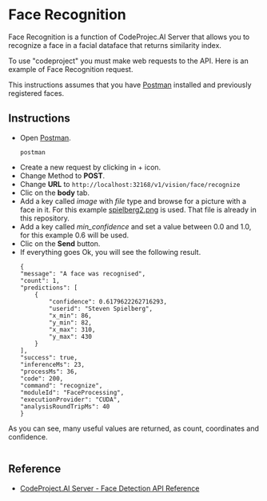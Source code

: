 # Face Recognition

Face Recognition is a function of CodeProjec.AI Server that allows you to recognize a face in a facial dataface that returns similarity index.

To use "codeproject" you must make web requests to the API. Here is an example of Face Recognition request.

This instructions assumes that you have [Postman](https://github.com/hugoescalpelo/data-visualization/blob/main/Postman/postman-documentation.md) installed and previously registered faces.

## Instructions

- Open [Postman](https://github.com/hugoescalpelo/data-visualization/blob/main/Postman/postman-documentation.md#install-postman).
    ```
    postman
    ```
- Create a new request by clicking in + icon.
- Change Method to **POST**.
- Change **URL** to ```http://localhost:32168/v1/vision/face/recognize```
- Clic on the **body** tab.
- Add a key called *image* with *file* type and browse for a picture with a face in it. For this example [spielberg2.png](https://github.com/hugoescalpelo/data-visualization/blob/main/faces/test_faces/spielberg2.png) is used. That file is already in this repository.
- Add a key called *min_confidence* and set a value between 0.0 and 1.0, for this example 0.6 will be used.
- Clic on  the **Send** button.
- If everything goes Ok, you will see the following result.
    ```
    {
    "message": "A face was recognised",
    "count": 1,
    "predictions": [
        {
            "confidence": 0.6179622262716293,
            "userid": "Steven Spielberg",
            "x_min": 86,
            "y_min": 82,
            "x_max": 310,
            "y_max": 430
        }
    ],
    "success": true,
    "inferenceMs": 23,
    "processMs": 36,
    "code": 200,
    "command": "recognize",
    "moduleId": "FaceProcessing",
    "executionProvider": "CUDA",
    "analysisRoundTripMs": 40
    }
    ```
As you can see, many useful values are returned, as count, coordinates and confidence.

![]()
## Reference

- [CodeProject.AI Server - Face Detection API Reference](https://www.codeproject.com/ai/docs/api/api_reference.html#face-detection)
